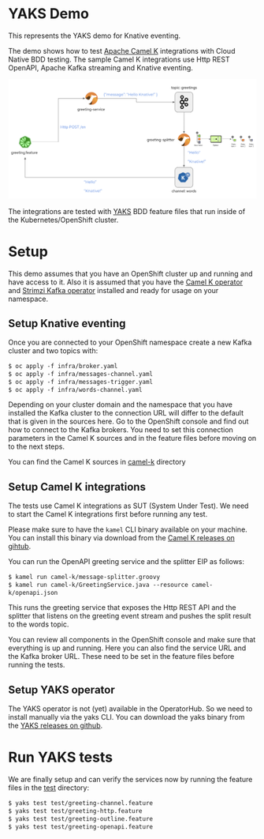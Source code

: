 # YAKS Demo

This represents the YAKS demo for Knative eventing. 

The demo shows how to test [Apache Camel K](https://github.com/apache/camel-k) integrations with Cloud Native BDD testing. 
The sample Camel K integrations use Http REST OpenAPI, Apache Kafka streaming and Knative eventing. 

![Demo](demo.png)

The integrations are tested with [YAKS](https://github.com/citrusframework/yaks) BDD feature files that run inside of the Kubernetes/OpenShift cluster.

# Setup

This demo assumes that you have an OpenShift cluster up and running and have access to it. Also
it is assumed that you have the [Camel K operator](https://operatorhub.io/operator/camel-k) 
and [Strimzi Kafka operator](https://operatorhub.io/operator/strimzi-kafka-operator) installed and ready 
for usage on your namespace.

## Setup Knative eventing

Once you are connected to your OpenShift namespace create a new Kafka cluster and two topics with:

```shell script
$ oc apply -f infra/broker.yaml                
$ oc apply -f infra/messages-channel.yaml                
$ oc apply -f infra/messages-trigger.yaml                
$ oc apply -f infra/words-channel.yaml                
```

Depending on your cluster domain and the namespace that you have installed the Kafka cluster to the connection URL will differ
to the default that is given in the sources here. Go to the OpenShift console and find out how to connect to the Kafka
brokers. You need to set this connection parameters in the Camel K sources and in the feature files before moving on to 
the next steps.

You can find the Camel K sources in [camel-k](camel-k) directory 

## Setup Camel K integrations

The tests use Camel K integrations as SUT (System Under Test). We need to start the Camel K integrations first before running any test.

Please make sure to have the `kamel` CLI binary available on your machine. You can install this binary
via download from the [Camel K releases on gihtub](https://github.com/apache/camel-k/releases/tag/v1.1.1).

You can run the OpenAPI greeting service and the splitter EIP as follows:

```shell script
$ kamel run camel-k/message-splitter.groovy
$ kamel run camel-k/GreetingService.java --resource camel-k/openapi.json
```                             

This runs the greeting service that exposes the Http REST API and the splitter that listens on the
greeting event stream and pushes the split result to the words topic.

You can review all components in the OpenShift console and make sure that everything is up and running.
Here you can also find the service URL and the Kafka broker URL. These need to be set in the feature 
files before running the tests.

## Setup YAKS operator

The YAKS operator is not (yet) available in the OperatorHub. So we need to install manually via
the yaks CLI. You can download the yaks binary from the [YAKS releases on github](https://github.com/citrusframework/yaks/tags).  

# Run YAKS tests

We are finally setup and can verify the services now by running the feature files in the 
[test](test) directory:

```shell script
$ yaks test test/greeting-channel.feature
$ yaks test test/greeting-http.feature
$ yaks test test/greeting-outline.feature
$ yaks test test/greeting-openapi.feature
```
